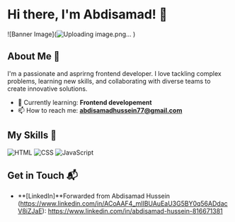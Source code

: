 

# Hi there, I'm Abdisamad! 👋

![Banner Image](![Uploading image.png…]()
)

## About Me 🚀

I'm a passionate and asprirng frontend developer. I love tackling complex problems, learning new skills, and collaborating with diverse teams to create innovative solutions.

- 🌱 Currently learning: **Frontend developement**
- 📫 How to reach me: **abdisamadhussein77@gmail.com**

## My Skills 🧠

![HTML](https://img.shields.io/badge/-HTML-E34F26?style=flat-square&logo=html5&logoColor=white)
![CSS](https://img.shields.io/badge/-CSS-1572B6?style=flat-square&logo=css3&logoColor=white)
![JavaScript](https://img.shields.io/badge/-JavaScript-F7DF1E?style=flat-square&logo=javascript&logoColor=black)

## Get in Touch 📬

- **[LinkedIn]**Forwarded from Abdisamad Hussein (https://www.linkedin.com/in/ACoAAF4_mlIBUAuEaU3G5BY0q56ADdacV8iZJaE):
https://www.linkedin.com/in/abdisamad-hussein-816671381

